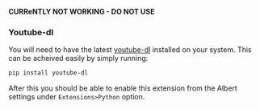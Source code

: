 **CURReNTLY NOT WORKING - DO NOT USE**

### Youtube-dl

You will need to have the latest [youtube-dl](https://github.com/ytdl-org/youtube-dl) installed on your system. This can be acheived easily by simply running:

```bash
pip install youtube-dl
```

After this you should be able to enable this extension from the Albert settings under  `Extensions>Python` option.